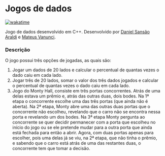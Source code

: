 # Jogos de dados

[![wakatime](https://wakatime.com/badge/user/920a7e43-2969-4212-82ff-1b375685ff58/project/a38691d1-81d5-4c57-ba09-e5d8f34801b7.svg)](https://wakatime.com/badge/user/920a7e43-2969-4212-82ff-1b375685ff58/project/a38691d1-81d5-4c57-ba09-e5d8f34801b7)

Jogo de dados desenvolvido em C++. Desenvolvido por [Daniel Sansão Araldi](https://github.com/DanielAraldi) e [Mateus Vanunci](https://github.com/vanunci).

### Descrição

O jogo possui três opções de jogadas, as quais são:

1. Jogar um dados de 20 lados e calcular o percentual de quantas vezes o dado caiu em cada lado.
2. Jogar três de 20 lados, somar o valor dos três dados jogados e calcular o percentual de quantas vezes o dado caiu em cada lado.
3. Jogo do Monty Hall, consiste em três portas concorrentes. Atrás de uma delas estava um prêmio e, atrás das outras duas, dois bodes. Na 1ª etapa o concorrente escolhe uma das três portas (que ainda não é aberta). Na 2ª etapa, Monty abre uma das outras duas portas que o concorrente não escolheu, revelando que o carro não se encontra nessa porta e revelando um dos bodes. Na 3ª etapa Monty pergunta ao concorrente se quer decidir permanecer com a porta que escolheu no início do jogo ou se ele pretende mudar para a outra porta que ainda está fechada para então a abrir. Agora, com duas portas apenas para escolher, pois uma delas já se viu, na 2ª etapa, que não tinha o prêmio, e sabendo que o carro está atrás de uma das restantes duas, o concorrente tem que tomar a decisão.
